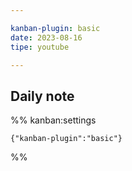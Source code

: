 ```yaml
---

kanban-plugin: basic
date: 2023-08-16
tipe: youtube

---
```


## Daily note





%% kanban:settings
```
{"kanban-plugin":"basic"}
```
%%